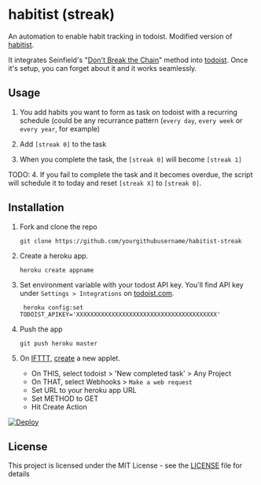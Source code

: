 # habitist (streak) 
An automation to enable habit tracking in todoist. Modified version of [habitist](https://github.com/amitness/habitist).

It integrates Seinfield's "[Don't Break the Chain](https://lifehacker.com/281626/jerry-seinfelds-productivity-secret)" method into [todoist](http://todoist.com/). Once it's setup, you can forget about it and it works seamlessly.

## Usage

1. You add habits you want to form as task on todoist with a recurring schedule (could be any recurrance pattern (`every day`, `every week` or `every year`, for example)

2. Add `[streak 0]` to the task

3. When you complete the task, the `[streak 0]` will become `[streak 1]`

TODO: 4. If you fail to complete the task and it becomes overdue, the script will schedule it to today and reset `[streak X]` to `[streak 0]`.

## Installation
1. Fork and clone the repo
    ```
    git clone https://github.com/yourgithubusername/habitist-streak
    ```
2. Create a heroku app.
    ```
    heroku create appname
    ```
3. Set environment variable with your todost API key. You'll find API key under `Settings > Integrations` on [todoist.com](https://todoist.com).
    ```
     heroku config:set TODOIST_APIKEY='XXXXXXXXXXXXXXXXXXXXXXXXXXXXXXXXXXXXXXXX'
    ``` 

4. Push the app
    ```
    git push heroku master
    ```
 
5. On [IFTTT](http://ifttt.com/), [create](https://ifttt.com/create) a new applet. 
    - On THIS, select todoist > 'New completed task' > Any Project 
    - On THAT, select Webhooks > `Make a web request`
    - Set URL to your heroku app URL
    - Set METHOD to GET
    - Hit Create Action

[![Deploy](https://www.herokucdn.com/deploy/button.svg)](https://heroku.com/deploy)

## License

This project is licensed under the MIT License - see the [LICENSE](LICENSE) file for details
